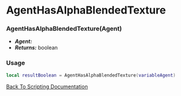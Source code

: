 # AgentHasAlphaBlendedTexture

### AgentHasAlphaBlendedTexture(Agent)
- ***Agent:*** 
- ***Returns:*** boolean

### Usage

```Lua
local resultBoolean = AgentHasAlphaBlendedTexture(variableAgent)
```


[Back To Scripting Documentation](../README.md)
